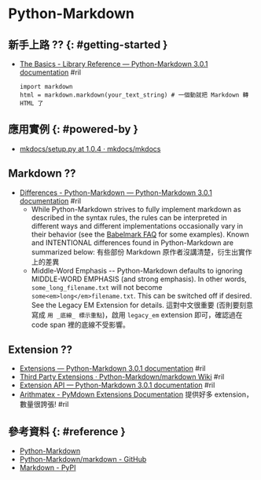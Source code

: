 # Python-Markdown

## 新手上路 ?? {: #getting-started }

  - [The Basics - Library Reference — Python\-Markdown 3\.0\.1 documentation](https://python-markdown.github.io/reference/#the-basics) #ril

        import markdown
        html = markdown.markdown(your_text_string) # 一個動就把 Markdown 轉 HTML 了

## 應用實例 {: #powered-by }

  - [mkdocs/setup\.py at 1\.0\.4 · mkdocs/mkdocs](https://github.com/mkdocs/mkdocs/blob/1.0.4/setup.py#L62)

## Markdown ??

  - [Differences - Python\-Markdown — Python\-Markdown 3\.0\.1 documentation](https://python-markdown.github.io/#differences) #ril
      - While Python-Markdown strives to fully implement markdown as described in the syntax rules, the rules can be interpreted in different ways and different implementations occasionally vary in their behavior (see the [Babelmark FAQ](http://johnmacfarlane.net/babelmark2/faq.html#what-are-some-examples-of-interesting-divergences-between-implementations) for some examples). Known and INTENTIONAL differences found in Python-Markdown are summarized below: 有些部份 Markdown 原作者沒講清楚，衍生出實作上的差異
      - Middle-Word Emphasis -- Python-Markdown defaults to ignoring MIDDLE-WORD EMPHASIS (and strong emphasis). In other words, `some_long_filename.txt` will not become `some<em>long</em>filename.txt`. This can be switched off if desired. See the Legacy EM Extension for details. 這對中文很重要 (否則要刻意寫成 `用 _底線_ 標示重點`)，啟用 `legacy_em` extension 即可，確認過在 code span 裡的底線不受影響。

## Extension ??

  - [Extensions — Python\-Markdown 3\.0\.1 documentation](https://python-markdown.github.io/extensions/) #ril
  - [Third Party Extensions · Python\-Markdown/markdown Wiki](https://github.com/Python-Markdown/markdown/wiki/Third-Party-Extensions) #ril
  - [Extension API — Python\-Markdown 3\.0\.1 documentation](https://python-markdown.github.io/extensions/api/) #ril
  - [Arithmatex \- PyMdown Extensions Documentation](https://facelessuser.github.io/pymdown-extensions/extensions/arithmatex/) 提供好多 extension，數量很誇張! #ril

## 參考資料 {: #reference }

  - [Python-Markdown](https://python-markdown.github.io/)
  - [Python\-Markdown/markdown - GitHub](https://github.com/Python-Markdown/markdown)
  - [Markdown - PyPI](https://pypi.org/project/Markdown/)

